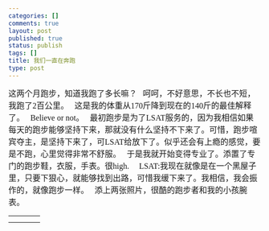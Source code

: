 ```yaml
--- 
categories: []
comments: true
layout: post
published: true
status: publish
tags: []
title: 我们一直在奔跑
type: post
---
```

<div id="msgcns!3725CC0EE38B1F6!277" class="bvMsg">
<font size="3">这两个月跑步，知道我跑了多长嘛？</font> <font face="Times New Roman" size="3"></font>  <font size="3">呵呵，不好意思，不长也不短，我跑了<font face="Times New Roman">2</font>百公里。</font> <font face="Times New Roman" size="3"></font>  <font size="3">这是我的体重从<font face="Times New Roman">170</font>斤降到现在的<font face="Times New Roman">140</font>斤的最佳解释了。</font> <font face="Times New Roman" size="3"></font>  <font size="3"><font face="Times New Roman">Believe or not</font>。</font> <font face="Times New Roman" size="3"></font>  <font size="3">最初跑步是为了<font face="Times New Roman">LSAT</font>服务的，因为我相信如果每天的跑步能够坚持下来，那就没有什么坚持不下来了。可惜，跑步喧宾夺主，是坚持下来了，可<font face="Times New Roman">LSAT</font>给放下了。似乎还会有上瘾的感觉，要是不跑，心里觉得非常不舒服。</font> <font face="Times New Roman" size="3"></font>  <font size="3">于是我就开始变得专业了。添置了专门的跑步鞋，衣服，手表。很<font face="Times New Roman">high.</font></font> <font face="Times New Roman" size="3"></font>  <font face="Times New Roman" size="3"></font>  <font size="3"><font face="Times New Roman">LSAT:</font>我现在就像是在一个黑屋子里，只要下狠心，就能够找到出路，可惜我缓下来了。我相信，我会振作的，就像跑步一样。</font> <font face="Times New Roman" size="3"></font>  <font size="3">添上两张照片，很酷的跑步者和我的小孩腕表。</font> </div>
<table cellspacing="0" border="0">
<tr><td></td></tr>
<tr>
<td valign="top"><a href="http://byfiles.storage.live.com/y1pG_kh6ujmhdWyQhf0ct8co5qNOQInw8sPGnhKk8WZJGtEsHqsfGfVLv4XlMlt6j13NMeXJf5ro4A" target="_blank" rel="WLPP;url=http://byfiles.storage.live.com/y1pG_kh6ujmhdWyQhf0ct8co5qNOQInw8sPGnhKk8WZJGtEsHqsfGfVLv4XlMlt6j13NMeXJf5ro4A;cnsid=cns!3725CC0EE38B1F6!278"><img src="http://byfiles.storage.live.com/y1pG_kh6ujmhdWyQhf0ct8co5qNOQInw8sPM9Qpx-rN5-4vRrZaiU8unOANUCjEksMK6CnzmtpiEJg" border="0" alt=""></a></td>
<td width="15"></td>
<td valign="top"><a href="http://byfiles.storage.live.com/y1plHxC5ptw1Uneggom4g84nVfTyvaiQJGJjNHKl2AIuI-X27rE2S9GiFZkG92I2oJOkS6G-gy47_E" target="_blank" rel="WLPP;url=http://byfiles.storage.live.com/y1plHxC5ptw1Uneggom4g84nVfTyvaiQJGJjNHKl2AIuI-X27rE2S9GiFZkG92I2oJOkS6G-gy47_E;cnsid=cns!3725CC0EE38B1F6!279"><img src="http://byfiles.storage.live.com/y1plHxC5ptw1Uneggom4g84nVfTyvaiQJGJFDjsZ-_8gCVfJkWnxAXYki5jUYl2M5kMakz7FVkqRRo" border="0" alt=""></a></td>
</tr>
</table>
